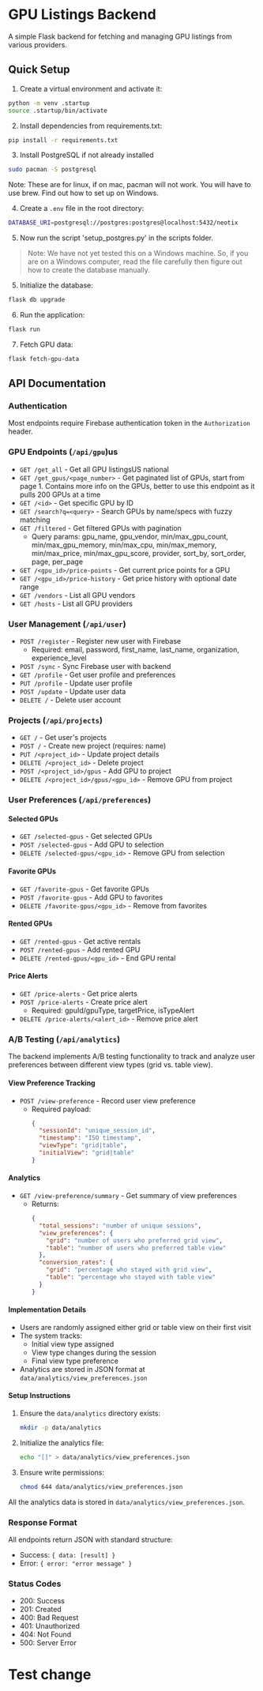 # GPU Listings Backend

A simple Flask backend for fetching and managing GPU listings from various providers.

## Quick Setup

1. Create a virtual environment and activate it:
```bash
python -m venv .startup
source .startup/bin/activate
```

2. Install dependencies from requirements.txt:
```bash
pip install -r requirements.txt
```

3. Install PostgreSQL if not already installed
```bash
sudo pacman -S postgresql
```

Note: These are for linux, if on mac, pacman will not work. You will have to use brew.
Find out how to set up on Windows. 



4. Create a `.env` file in the root directory:
```bash
DATABASE_URI=postgresql://postgres:postgres@localhost:5432/neotix
```
5. Now run the script 'setup_postgres.py' in the scripts folder.

> Note: We have not yet tested this on a Windows machine. So, if you are on a Windows computer, read the file carefully then figure out how to create the database manually. 

5. Initialize the database:
```bash
flask db upgrade
```

6. Run the application:
```bash
flask run
```

7. Fetch GPU data:
```bash
flask fetch-gpu-data
```

## API Documentation

### Authentication
Most endpoints require Firebase authentication token in the `Authorization` header.

### GPU Endpoints (`/api/gpu`)us
- `GET /get_all` - Get all GPU listingsUS national
- `GET /get_gpus/<page_number>` - Get paginated list of GPUs, start from page 1. Contains more info on the GPUs, better to use this endpoint as it pulls 200 GPUs at a time
- `GET /<id>` - Get specific GPU by ID
- `GET /search?q=<query>` - Search GPUs by name/specs with fuzzy matching
- `GET /filtered` - Get filtered GPUs with pagination
  - Query params: gpu_name, gpu_vendor, min/max_gpu_count, min/max_gpu_memory, min/max_cpu, min/max_memory, min/max_price, min/max_gpu_score, provider, sort_by, sort_order, page, per_page
- `GET /<gpu_id>/price-points` - Get current price points for a GPU
- `GET /<gpu_id>/price-history` - Get price history with optional date range
- `GET /vendors` - List all GPU vendors
- `GET /hosts` - List all GPU providers

### User Management (`/api/user`)
- `POST /register` - Register new user with Firebase
  - Required: email, password, first_name, last_name, organization, experience_level
- `POST /sync` - Sync Firebase user with backend
- `GET /profile` - Get user profile and preferences
- `PUT /profile` - Update user profile
- `POST /update` - Update user data
- `DELETE /` - Delete user account

### Projects (`/api/projects`)
- `GET /` - Get user's projects
- `POST /` - Create new project (requires: name)
- `PUT /<project_id>` - Update project details
- `DELETE /<project_id>` - Delete project
- `POST /<project_id>/gpus` - Add GPU to project
- `DELETE /<project_id>/gpus/<gpu_id>` - Remove GPU from project

### User Preferences (`/api/preferences`)
#### Selected GPUs
- `GET /selected-gpus` - Get selected GPUs
- `POST /selected-gpus` - Add GPU to selection
- `DELETE /selected-gpus/<gpu_id>` - Remove GPU from selection

#### Favorite GPUs  
- `GET /favorite-gpus` - Get favorite GPUs
- `POST /favorite-gpus` - Add GPU to favorites
- `DELETE /favorite-gpus/<gpu_id>` - Remove from favorites

#### Rented GPUs
- `GET /rented-gpus` - Get active rentals
- `POST /rented-gpus` - Add rented GPU
- `DELETE /rented-gpus/<gpu_id>` - End GPU rental

#### Price Alerts
- `GET /price-alerts` - Get price alerts
- `POST /price-alerts` - Create price alert
  - Required: gpuId/gpuType, targetPrice, isTypeAlert
- `DELETE /price-alerts/<alert_id>` - Remove price alert

### A/B Testing (`/api/analytics`)

The backend implements A/B testing functionality to track and analyze user preferences between different view types (grid vs. table view).

#### View Preference Tracking
- `POST /view-preference` - Record user view preference
  - Required payload:
    ```json
    {
      "sessionId": "unique_session_id",
      "timestamp": "ISO timestamp",
      "viewType": "grid|table",
      "initialView": "grid|table"
    }
    ```

#### Analytics
- `GET /view-preference/summary` - Get summary of view preferences
  - Returns:
    ```json
    {
      "total_sessions": "number of unique sessions",
      "view_preferences": {
        "grid": "number of users who preferred grid view",
        "table": "number of users who preferred table view"
      },
      "conversion_rates": {
        "grid": "percentage who stayed with grid view",
        "table": "percentage who stayed with table view"
      }
    }
    ```

#### Implementation Details
- Users are randomly assigned either grid or table view on their first visit
- The system tracks:
  - Initial view type assigned
  - View type changes during the session
  - Final view type preference
- Analytics are stored in JSON format at `data/analytics/view_preferences.json`

#### Setup Instructions
1. Ensure the `data/analytics` directory exists:
   ```bash
   mkdir -p data/analytics
   ```
2. Initialize the analytics file:
   ```bash
   echo "[]" > data/analytics/view_preferences.json
   ```
3. Ensure write permissions:
   ```bash
   chmod 644 data/analytics/view_preferences.json
   ```
All the analytics data is stored in `data/analytics/view_preferences.json`.

### Response Format
All endpoints return JSON with standard structure:
- Success: `{ data: [result] }`
- Error: `{ error: "error message" }`

### Status Codes
- 200: Success
- 201: Created
- 400: Bad Request
- 401: Unauthorized
- 404: Not Found
- 500: Server Error
# Test change
